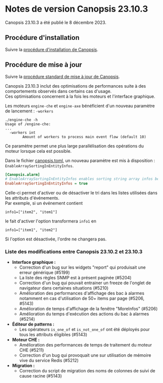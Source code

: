 # Notes de version Canopsis 23.10.3

Canopsis 23.10.3 a été publié le 8 décembre 2023.

## Procédure d'installation

Suivre la [procédure d'installation de Canopsis](../guide-administration/installation/index.md).

## Procédure de mise à jour

Suivre la [procédure standard de mise à jour de Canopsis](../guide-administration/mise-a-jour/index.md).

Canopsis 23.10.3 inclut des optimisations de performances suite à des comportements observés dans certains cas d'usage.  
Ces optimisations concernent à la fois les moteurs et l'interface graphique.

Les moteurs `engine-che` et `engine-axe` bénéficient d'un nouveau paramètre de lancement : `-workers`

```
./engine-che -h
Usage of /engine-che:
...
  -workers int
    	Amount of workers to process main event flow (default 10)
```

Ce paramètre permet une plus large parallélisation des opérations du moteur lorsque cela est possible.


Dans le fichier [canopsis.toml](../../guide-administration/administration-avancee/modification-canopsis-toml/), un nouveau paramètre est mis à disposition : `EnableArraySortingInEntityInfos`.

```ini
[Canopsis.alarm]
# EnableArraySortingInEntityInfos enables sorting string array infos before saving to an entity.
EnableArraySortingInEntityInfos = true
```

Celle-ci permet d'activer ou de désactiver le tri dans les listes utilisées dans les attributs d'événements.  
Par exemple, si un événement contient 

```
info1=["item2", "item1"]
```

le fait d'activer l'option transformera `info1` en 

```
info1=["item1", "item2"]
```

Si l'option est désactivée, l'ordre ne changera pas.

### Liste des modifications entre Canopsis 23.10.2 et 23.10.3

*  **Interface graphique :**
    * Correction d'un bug sur les widgets "report" qui produisait une erreur générique (#5199)
    * La liste des règles SNMP est à présent paginée (#5204)
    * Correction d'un bug qui pouvait entrainer un freeze de l'onglet de navigateur dans certaines situations (#5210)
    * Amélioration des performances d'affichage des bac à alarmes notamment en cas d'utilisation de 50+ items par page (#5206, #5143)
    * Amélioration de temps d'affichage de la fenêtre "MoreInfos" (#5206)
    * Amélioration du temps d'exécution des actions du bac à alarmes (#5214)
*  **Éditeur de patterns :**
    * Les opérateurs `is_one_of` et `is_not_one_of` ont été déployés pour tous les attributs éligibles (#5143)
*  **Moteur CHE :**
    * Amélioration des performances de temps de traitement du moteur CHE (#5211)
    * Correction d'un bug qui provoquait une sur utilisation de mémoire vive du service Redis (#5212)
*  **Migration :**
    * Correction du script de migration des noms de colonnes de suivi de cause racine (#5143)
